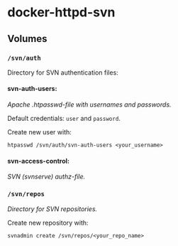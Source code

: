 # docker-httpd-svn

## Volumes

### `/svn/auth`

Directory for SVN authentication files:

#### **svn-auth-users**:

*Apache .htpasswd-file with usernames and passwords.*

Default credentials: `user` and `password`.

Create new user with:

`htpasswd /svn/auth/svn-auth-users <your_username>`

#### **svn-access-control**:

*SVN (svnserve) authz-file.*

### `/svn/repos`

*Directory for SVN repositories.*

Create new repository with:

`svnadmin create /svn/repos/<your_repo_name>`
